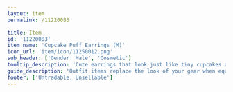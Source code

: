 ```yaml
---
layout: item
permalink: /11220083

title: Item
id: '11220083'
item_name: 'Cupcake Puff Earrings (M)'
icon_url: 'item/icon/11250012.png'
sub_header: ['Gender: Male', 'Cosmetic']
tooltip_description: 'Cute earrings that look just like tiny cupcakes adorned with tasty frosting.'
guide_description: 'Outfit items replace the look of your gear when equipped.'
footer: ['Untradable, Unsellable']
---
```

